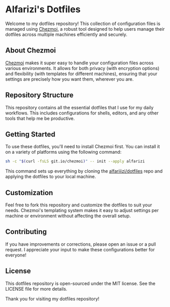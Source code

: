 # Alfarizi's Dotfiles

Welcome to my dotfiles repository! This collection of configuration files is managed using [Chezmoi](https://www.chezmoi.io/), a robust tool designed to help users manage their dotfiles across multiple machines efficiently and securely.

## About Chezmoi

[Chezmoi](https://www.chezmoi.io/) makes it super easy to handle your configuration files across various environments. It allows for both privacy (with encryption options) and flexibility (with templates for different machines), ensuring that your settings are precisely how you want them, wherever you are.

## Repository Structure

This repository contains all the essential dotfiles that I use for my daily workflows. This includes configurations for shells, editors, and any other tools that help me be productive.

## Getting Started

To use these dotfiles, you'll need to install Chezmoi first. You can install it on a variety of platforms using the following command:

```bash
sh -c "$(curl -fsLS git.io/chezmoi)" -- init --apply alfarizi
```

This command sets up everything by cloning the [alfariiizi/dotfiles](https://github.com/alfariiizi/dotfiles) repo and applying the dotfiles to your local machine.

## Customization

Feel free to fork this repository and customize the dotfiles to suit your needs. Chezmoi's templating system makes it easy to adjust settings per machine or environment without affecting the overall setup.

## Contributing

If you have improvements or corrections, please open an issue or a pull request. I appreciate your input to make these configurations better for everyone!

## License

This dotfiles repository is open-sourced under the MIT license. See the LICENSE file for more details.

Thank you for visiting my dotfiles repository!
